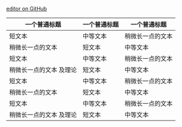 [editor on GitHub](https://github.com/marrlon/js.github.io/edit/master/index.md)

| 一个普通标题 | 一个普通标题 | 一个普通标题 |
| ------ | ------ | ------ |
| 短文本 | 中等文本 | 稍微长一点的文本 |
| 稍微长一点的文本 | 短文本 | 中等文本 |
| 短文本 | 中等文本 | 稍微长一点的文本 |
| 稍微长一点的文本 及理论| 短文本 | 中等文本 |
| 短文本 | 中等文本 | 稍微长一点的文本 |
| 稍微长一点的文本 | 短文本 | 中等文本 |
| 短文本 | 中等文本 | 稍微长一点的文本 |
| 稍微长一点的文本 及理论| 短文本 | 中等文本 |
